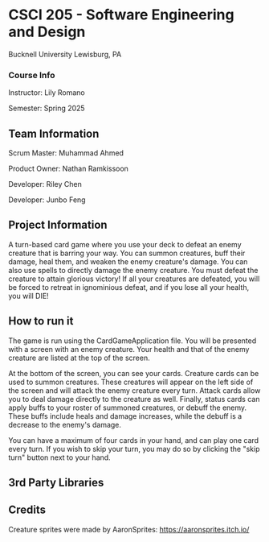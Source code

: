 # CSCI 205 - Software Engineering and Design
Bucknell University
Lewisburg, PA

### Course Info
Instructor: Lily Romano

Semester: Spring 2025

## Team Information
Scrum Master: Muhammad Ahmed

Product Owner: Nathan Ramkissoon

Developer: Riley Chen

Developer: Junbo Feng

## Project Information
A turn-based card game where you use your deck to defeat an enemy creature that is barring your way. 
You can summon creatures, buff their damage, heal them, and weaken the enemy creature's damage. You can 
also use spells to directly damage the enemy creature. You must defeat the creature to attain glorious victory! 
If all your creatures are defeated, you will be forced to retreat in ignominious defeat, and if you lose all 
your health, you will DIE!

## How to run it
The game is run using the CardGameApplication file. You will be presented with a screen with an enemy creature. Your 
health and that of the enemy creature are listed at the top of the screen. 

At the bottom of the screen, you can see your cards. Creature cards can be used to summon creatures. These creatures will 
appear on the left side of the screen and will attack the enemy creature every turn. Attack cards allow you to deal damage 
directly to the creature as well. Finally, status cards can apply buffs to your roster of summoned creatures, or debuff 
the enemy. These buffs include heals and damage increases, while the debuff is a decrease to the enemy's damage. 

You can have a maximum of four cards in your hand, and can play one card every turn. If you wish to skip your turn, you 
may do so by clicking the "skip turn" button next to your hand. 

## 3rd Party Libraries

## Credits
Creature sprites were made by AaronSprites: https://aaronsprites.itch.io/
